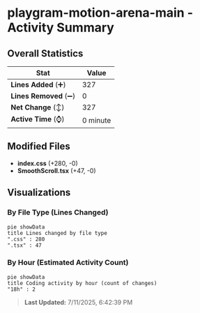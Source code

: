 # playgram-motion-arena-main - Activity Summary 

## Overall Statistics

| Stat                   | Value                                                             |
| ---------------------- | ----------------------------------------------------------------- |
| **Lines Added** (➕)   | 327                                          |
| **Lines Removed** (➖) | 0                                        |
| **Net Change** (↕)    | 327                |
| **Active Time** (⌚)   | 0 minute |


## Modified Files
- **index.css** (+280, -0)
- **SmoothScroll.tsx** (+47, -0)

## Visualizations

### By File Type (Lines Changed)

```mermaid
pie showData
title Lines changed by file type
".css" : 280
".tsx" : 47
```

### By Hour (Estimated Activity Count)

```mermaid
pie showData
title Coding activity by hour (count of changes)
"18h" : 2
```


> **Last Updated:** 7/11/2025, 6:42:39 PM
